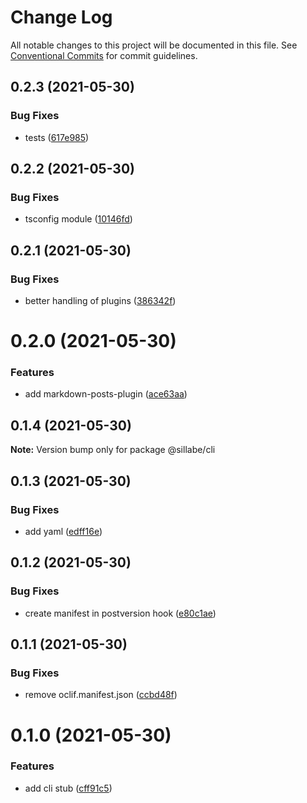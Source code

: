 # Change Log

All notable changes to this project will be documented in this file.
See [Conventional Commits](https://conventionalcommits.org) for commit guidelines.

## 0.2.3 (2021-05-30)


### Bug Fixes

* tests ([617e985](https://github.com/sillabe/sillabe/commit/617e985af4c7fc517dc6f05c5986cc829689a12e))





## 0.2.2 (2021-05-30)


### Bug Fixes

* tsconfig module ([10146fd](https://github.com/sillabe/sillabe/commit/10146fd7d498f2b9e4355b76c1f0b9a4a73f6aac))





## 0.2.1 (2021-05-30)


### Bug Fixes

* better handling of plugins ([386342f](https://github.com/sillabe/sillabe/commit/386342f1d31c96fa0c8dc2cf03d3776aefef78d5))





# 0.2.0 (2021-05-30)


### Features

* add markdown-posts-plugin ([ace63aa](https://github.com/sillabe/sillabe/commit/ace63aa47e8f1779e31a9c786072d049663fbef9))





## 0.1.4 (2021-05-30)

**Note:** Version bump only for package @sillabe/cli





## 0.1.3 (2021-05-30)


### Bug Fixes

* add yaml ([edff16e](https://github.com/sillabe/sillabe/commit/edff16ea964156df818cd000b160a91f49e40b38))





## 0.1.2 (2021-05-30)


### Bug Fixes

* create manifest in postversion hook ([e80c1ae](https://github.com/sillabe/sillabe/commit/e80c1aeaefbdcd818e80effee78d3ca4554b5e83))





## 0.1.1 (2021-05-30)


### Bug Fixes

* remove oclif.manifest.json ([ccbd48f](https://github.com/sillabe/sillabe/commit/ccbd48f0155aacb1afb8de642cabddab0101bf47))





# 0.1.0 (2021-05-30)


### Features

* add cli stub ([cff91c5](https://github.com/sillabe/sillabe/commit/cff91c54dd2be340bead4c2993bb989aa66e9c7b))
